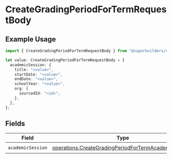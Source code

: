 # CreateGradingPeriodForTermRequestBody

## Example Usage

```typescript
import { CreateGradingPeriodForTermRequestBody } from "@superbuilders/oneroster/models/operations";

let value: CreateGradingPeriodForTermRequestBody = {
  academicSession: {
    title: "<value>",
    startDate: "<value>",
    endDate: "<value>",
    schoolYear: "<value>",
    org: {
      sourcedId: "<id>",
    },
  },
};
```

## Fields

| Field                                                                                                                        | Type                                                                                                                         | Required                                                                                                                     | Description                                                                                                                  |
| ---------------------------------------------------------------------------------------------------------------------------- | ---------------------------------------------------------------------------------------------------------------------------- | ---------------------------------------------------------------------------------------------------------------------------- | ---------------------------------------------------------------------------------------------------------------------------- |
| `academicSession`                                                                                                            | [operations.CreateGradingPeriodForTermAcademicSession](../../models/operations/creategradingperiodfortermacademicsession.md) | :heavy_check_mark:                                                                                                           | N/A                                                                                                                          |